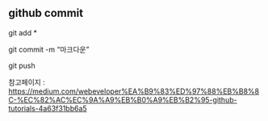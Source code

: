 ## github commit
git add *

git commit -m “마크다운”

git push

참고페이지 : 
https://medium.com/webeveloper%EA%B9%83%ED%97%88%EB%B8%8C-%EC%82%AC%EC%9A%A9%EB%B0%A9%EB%B2%95-github-tutorials-4a63f31bb6a5
